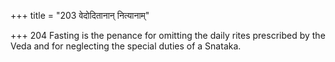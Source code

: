 +++
title = "203 वेदोदितानान् नित्यानाम्"

+++
204	Fasting is the penance for omitting the daily rites prescribed by the Veda and for neglecting the special duties of a Snataka.
